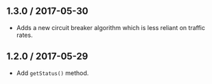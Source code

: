 ## 1.3.0 / 2017-05-30

- Adds a new circuit breaker algorithm which is less reliant on traffic rates.

## 1.2.0 / 2017-05-29

- Add `getStatus()` method.
